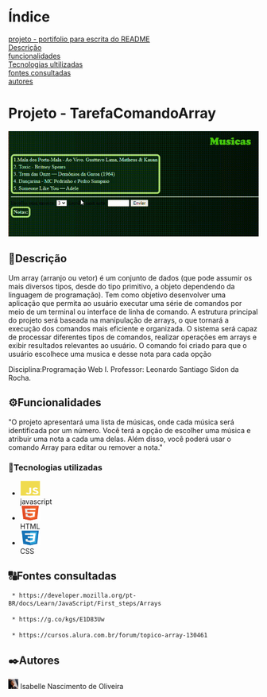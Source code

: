 # Índice
[projeto - portifolio para escrita do README](#projeto---portifolio-para-escrita-do-readme)  
[Descrição](#descri%C3%A7%C3%A3o)  
[funcionalidades](#funcionalidades)  
[Tecnologias ultilizadas](#tecnologias-ultilizadas)    
[fontes consultadas](#fontes-consultadas)  
[autores](#autores)  

# Projeto - TarefaComandoArray
![image](gif/Gravando-2023-09-15-094241.gif)

## 📰Descrição
Um array (arranjo ou vetor) é um conjunto de dados (que pode assumir os mais diversos tipos, desde do tipo primitivo, a objeto dependendo da linguagem de programação).
Tem como objetivo desenvolver uma aplicação que permita ao usuário executar uma série de comandos por meio de um terminal ou interface de linha de comando. A estrutura principal do projeto será baseada na manipulação de arrays, o que tornará a execução dos comandos mais eficiente e organizada. O sistema será capaz de processar diferentes tipos de comandos, realizar operações em arrays e exibir resultados relevantes ao usuário.
O comando foi criado para que o usuário escolhece uma musica e desse nota para cada opção

Disciplina:Programação Web I.
Professor: Leonardo Santiago Sidon da Rocha.

## ⚙️Funcionalidades

"O projeto apresentará uma lista de músicas, onde cada música será identificada por um número. Você terá a opção de escolher uma música e atribuir uma nota a cada uma delas. Além disso, você poderá usar o comando Array para editar ou remover a nota."

### 📱Tecnologias utilizadas
 * <img alt="Rafa-Js" height="30" width="40" src="https://raw.githubusercontent.com/devicons/devicon/master/icons/javascript/javascript-plain.svg"> <br>
  javascript <br>
 * <img alt="Rafa-HTML" height="30" width="40" src="https://raw.githubusercontent.com/devicons/devicon/master/icons/html5/html5-original.svg"><br>
  HTML<br>
 * <img alt="Rafa-CSS" height="30" width="40" src="https://raw.githubusercontent.com/devicons/devicon/master/icons/css3/css3-original.svg"><br>
  CSS<br>
  

## 🔠Fontes consultadas
     * https://developer.mozilla.org/pt-BR/docs/Learn/JavaScript/First_steps/Arrays
     
     * https://g.co/kgs/E1D83Uw

     * https://cursos.alura.com.br/forum/topico-array-130461

## ✒️Autores
 <img src="isabelle.png" width="20px"> Isabelle Nascimento de Oliveira <br>
